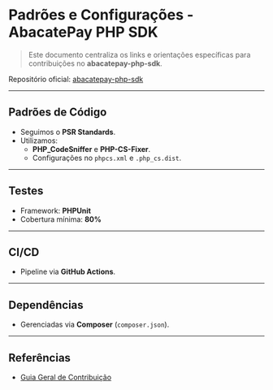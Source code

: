 
# Padrões e Configurações - AbacatePay PHP SDK

> Este documento centraliza os links e orientações específicas para contribuições no **abacatepay-php-sdk**.

Repositório oficial: [abacatepay-php-sdk](https://github.com/AbacatePay/abacatepay-php-sdk)

---

## Padrões de Código

- Seguimos o **PSR Standards**.
- Utilizamos:
  - **PHP_CodeSniffer** e **PHP-CS-Fixer**.
  - Configurações no `phpcs.xml` e `.php_cs.dist`.

---

## Testes

- Framework: **PHPUnit**
- Cobertura mínima: **80%**

---

## CI/CD

- Pipeline via **GitHub Actions**.

---

## Dependências

- Gerenciadas via **Composer** (`composer.json`).

---

## Referências

- [Guia Geral de Contribuição](/contributors/CONTRIBUTING.md)
